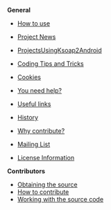 **General**

  * [How to use](HowToUse.md)
  * [Project News](ProjectNews.md)
  * [ProjectsUsingKsoap2Android](ProjectsUsingKsoap2Android.md)
  * [Coding Tips and Tricks](CodingTipsAndTricks.md)
  * [Cookies](Cookies.md)
  * [You need help?](NeedHelp.md)
  * [Useful links](Links.md)
  * [History](History.md)

  * [Why contribute?](Contribute.md)
  * [Mailing List](http://groups.google.com/group/ksoap2-android)
  * [License Information](Licensing.md)

**Contributors**

  * [Obtaining the source](SourceCodeHosting.md)
  * [How to contribute](HowContribute.md)
  * [Working with the source code](WorkWithTheSourceCode.md)
